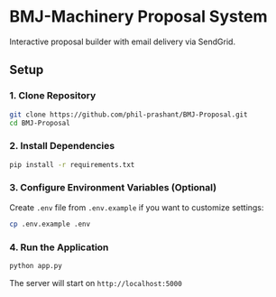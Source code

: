 # BMJ-Machinery Proposal System

Interactive proposal builder with email delivery via SendGrid.

## Setup

### 1. Clone Repository
```bash
git clone https://github.com/phil-prashant/BMJ-Proposal.git
cd BMJ-Proposal
```

### 2. Install Dependencies
```bash
pip install -r requirements.txt
```

### 3. Configure Environment Variables (Optional)
Create `.env` file from `.env.example` if you want to customize settings:
```bash
cp .env.example .env
```

### 4. Run the Application
```bash
python app.py
```

The server will start on `http://localhost:5000`
